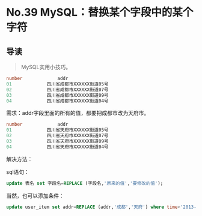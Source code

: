 # No.39 MySQL：替换某个字段中的某个字符

## 导读

> MySQL实用小技巧。

```sql
number             addr
01             四川省成都市XXXXXX街道05号
02             四川省成都市XXXXXX街道07号
03             四川省成都市XXXXXX街道09号
04             四川省成都市XXXXXX街道04号
```

需求：addr字段里面的所有的值，都要把成都市改为天府市。

```sql
number             addr
01             四川省天府市XXXXXX街道05号
02             四川省天府市XXXXXX街道07号
03             四川省天府市XXXXXX街道09号
04             四川省天府市XXXXXX街道04号
```

解决方法：

sql语句：

```sql
update 表名 set 字段名=REPLACE (字段名,'原来的值','要修改的值');
```

当然，也可以添加条件：

```sql
update user_item set addr=REPLACE (addr,'成都','天府') where time<'2013-11--5';
```
